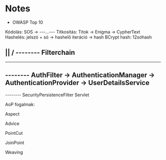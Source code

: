 # Notes

- OWASP Top 10

Kódolás:
SOS -> ---...---
Titkosítás:
Titok -> Enigma -> CypherText
Hashelés:
jelszó + só -> hashelő iteráció -> hash
BCrypt hash: 12$só$hash


 ||
 \/
-------- Filterchain
--------
-------- 
-------- AuthFilter -> AuthenticationManager -> AuthenticationProvider -> UserDetailsService 
-------- 
-------- SecurityPersistenceFilter
Servlet

AoP fogalmak:

Aspect

Advice

PointCut

JoinPoint

Weaving

